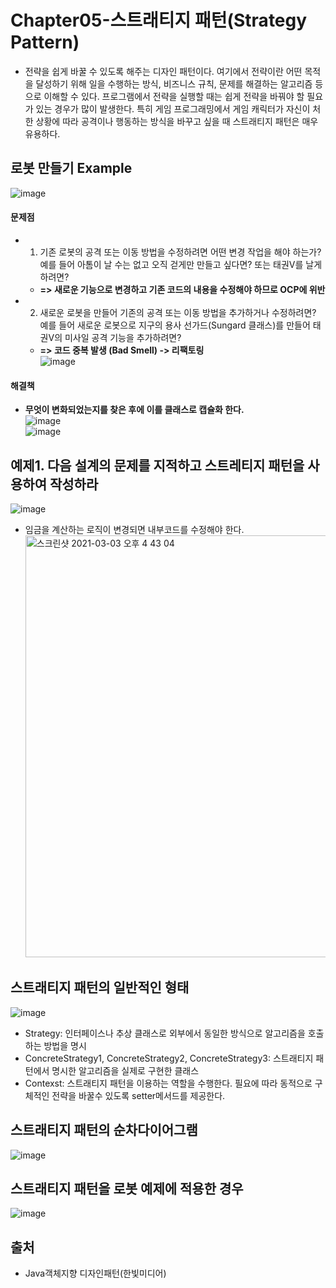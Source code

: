 # Chapter05-스트래티지 패턴(Strategy Pattern)
- 전략을 쉽게 바꿀 수 있도록 해주는 디자인 패턴이다. 여기에서 전략이란 어떤 목적을 달성하기 위해 일을 수행하는 방식, 비즈니스 규칙, 문제를 해결하는 알고리즘 등으로 이해할 수 있다. 프로그램에서 전략을 실행할 때는 쉽게 전략을 바꿔야 할 필요가 있는 경우가 많이 발생한다. 특히 게임 프로그래밍에서 게임 캐릭터가 자신이 처한 상황에 따라 공격이나 행동하는 방식을 바꾸고 싶을 때 스트래티지 패턴은 매우 유용하다.

## 로봇 만들기 Example
![image](https://user-images.githubusercontent.com/44339530/109766412-77cf8180-7c39-11eb-95f8-3e085d524dd3.png)<br>
#### 문제점
- 1) 기존 로봇의 공격 또는 이동 방법을 수정하려면 어떤 변경 작업을 해야 하는가? 예를 들어 아톰이 날 수는 없고 오직 걷게만 만들고 싶다면? 또는 태권V를 날게 하려면?
    - <b>=> 새로운 기능으로 변경하고 기존 코드의 내용을 수정해야 하므로 OCP에 위반</b>
- 2) 새로운 로봇을 만들어 기존의 공격 또는 이동 방법을 추가하거나 수정하려면? 예를 들어 새로운 로봇으로 지구의 용사 선가드(Sungard 클래스)를 만들어 태권V의 미사일 공격 기능을 추가하려면?
    - <b>=> 코드 중복 발생 (Bad Smell) -> 리팩토링</b><br>
![image](https://user-images.githubusercontent.com/44339530/109766810-093ef380-7c3a-11eb-9929-ad19aa364535.png)<br>

#### 해결책
- <b>무엇이 변화되었는지를 찾은 후에 이를 클래스로 캡슐화 한다.</b><br>
![image](https://user-images.githubusercontent.com/44339530/109766932-2f649380-7c3a-11eb-9208-131f55141d3d.png)<br>
![image](https://user-images.githubusercontent.com/44339530/109767159-7a7ea680-7c3a-11eb-9e5d-69f8134eed96.png)<br>

## 예제1. 다음 설계의 문제를 지적하고 스트레티지 패턴을 사용하여 작성하라
![image](https://user-images.githubusercontent.com/44339530/109770572-11e5f880-7c3f-11eb-9f09-0cd9477844a9.png)<br>
- 임금을 계산하는 로직이 변경되면 내부코드를 수정해야 한다.<br>
<img width="675" alt="스크린샷 2021-03-03 오후 4 43 04" src="https://user-images.githubusercontent.com/44339530/109770916-87ea5f80-7c3f-11eb-92a7-fc584310bc69.png"><br>

## 스트래티지 패턴의 일반적인 형태
![image](https://user-images.githubusercontent.com/44339530/109770112-7ce2ff80-7c3e-11eb-8b9d-5d156f09ad27.png)<br>
- Strategy: 인터페이스나 추상 클래스로 외부에서 동일한 방식으로 알고리즘을 호출하는 방법을 명시
- ConcreteStrategy1, ConcreteStrategy2, ConcreteStrategy3: 스트래티지 패턴에서 명시한 알고리즘을 실제로 구현한 클래스
- Contexst: 스트래티지 패턴을 이용하는 역할을 수행한다. 필요에 따라 동적으로 구체적인 전략을 바꿀수 있도록 setter메서드를 제공한다. 

## 스트래티지 패턴의 순차다이어그램
![image](https://user-images.githubusercontent.com/44339530/109770277-b87dc980-7c3e-11eb-801e-98b3cc89f690.png)<br>

## 스트래티지 패턴을 로봇 예제에 적용한 경우
![image](https://user-images.githubusercontent.com/44339530/109770305-c2073180-7c3e-11eb-9689-c39a635ed986.png)<br>

## 출처
- Java객체지향 디자인패턴(한빛미디어)